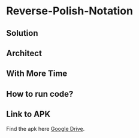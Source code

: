 # Reverse-Polish-Notation

## Solution

## Architect

## With More Time

## How to run code?

## Link to APK

Find the apk here [Google Drive](https://googledrive.com/).
